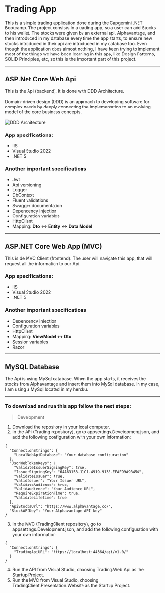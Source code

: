 # Trading App
This is a simple trading application done during the Capgemini .NET Bootcamp. The project consists in a trading app, so a user can add Stocks to his wallet. The stocks were given by an external api, Alphavantage, and then introduced in my database every time the app starts, to ensure new stocks introduced in their api are introduced in my database too. Even though the application does almost nothing, I have been trying to implement most of the things we have been learning in this app, like Design Patterns, SOLID Principles, etc, so this is the important part of this project.

<hr>

## ASP.Net Core Web Api
This is the Api (backend). It is done with DDD Architecture. <br><br>
Domain-driven design (DDD) is an approach to developing software for complex needs by deeply connecting the implementation to an evolving model of the core business concepts. <br><br>
![DDD Architecture](http://1.bp.blogspot.com/-f9QYYWLc1Uk/UoKzpDHYkkI/AAAAAAAACA4/OD1bq9MLYFY/s1600/DDD_png_pure.png)

### App specifications:
- IIS
- Visual Studio 2022
- .NET 5

### Another important specifications
- Jwt
- Api versioning
- Logger
- DbContext
- Fluent validations
- Swagger documentation
- Dependency injection
- Configuration variables
- HttpClient
- Mapping: **Dto** <-> **Entity** <-> **Data Model**

<hr>

## ASP.NET Core Web App (MVC)
This is de MVC Client (frontend). The user will navigate this app, that will request all the information to our Api.

### App specifications:
- IIS
- Visual Studio 2022
- .NET 5

### Another important specifications
- Dependency injection
- Configuration variables
- HttpClient
- Mapping: **ViewModel <-> Dto**
- Session variables
- Razor

<hr>

## MySQL Database
The Api is using MySql database. When the app starts, it receives the stocks from Alphavantage and insert them into MySql database.
In my case, I am using a MySql located in my heroku.

<hr>

### To download and run this app follow the next steps:
> Development
1. Download the repository in your local computer.
2. In the API (Trading repository), go to appsettings.Development.json, and add the following configuration with your own information:
````
{
  "ConnectionStrings": {
    "LocalWebApiDatabase": "Your database configuration"
  },
  "JsonWebTokenKeys": {
    "ValidateIssuerSigningKey": true,
    "IssuerSigningKey": "64A63153-11C1-4919-9133-EFAF99A9B456",
    "ValidateIssuer": true,
    "ValidIssuer": "Your Issuer URL",
    "ValidateAudience": true,
    "ValidAudience": "Your Audience URL",
    "RequireExpirationTime": true,
    "ValidateLifetime": true
  },
  "ApiStocksUrl": "https://www.alphavantage.co/",
  "StockAPIKey": "Your Alphavantage API key"
}
````
3. In the MVC (TradingClient repository), go to appsettings.Development.json, and add the following configuration with your own information:
````
{
  "ConnectionStrings": {
    "TradingApiURL": "https://localhost:44364/api/v1.0/"
  }
}
````
4. Run the API from Visual Studio, choosing Trading.Web.Api as the Startup Project.
5. Run the MVC from Visual Studio, choosing TradingClient.Presentation.Website as the Startup Project.
